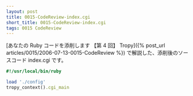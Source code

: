 ```yaml
---
layout: post
title: 0015-CodeReview-index.cgi
short_title: 0015-CodeReview-index.cgi
tags: 0015 CodeReview
---
```



[あなたの Ruby コードを添削します 【第 4 回】 Tropy]({% post_url articles/0015/2006-07-13-0015-CodeReview %}) で解説した、添削後のソースコード index.cgi です。

```ruby
#!/usr/local/bin/ruby

load './config'
tropy_context().cgi_main

```


